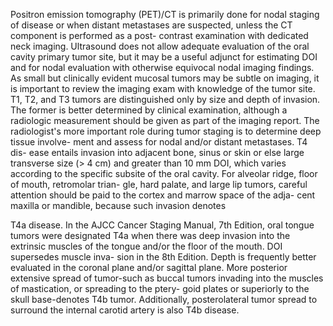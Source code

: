 Positron emission tomography (PET)/CT is primarily done
for nodal staging of disease or when distant metastases are
suspected, unless the CT component is performed as a post-
contrast examination with dedicated neck imaging.
Ultrasound does not allow adequate evaluation of the oral
cavity primary tumor site, but it may be a useful adjunct for
estimating DOI and for nodal evaluation with otherwise
equivocal nodal imaging findings.  
As small but clinically evident mucosal tumors may be
subtle on imaging, it is important to review the imaging
exam with knowledge of the tumor site. T1, T2, and T3
tumors are distinguished only by size and depth of invasion.
The former is better determined by clinical examination,
although a radiologic measurement should be given as part
of the imaging report. The radiologist's more important role
during tumor staging is to determine deep tissue involve-
ment and assess for nodal and/or distant metastases. T4 dis-
ease entails invasion into adjacent bone, sinus or skin or else
large transverse size (> 4 cm) and greater than 10 mm DOI,
which varies according to the specific subsite of the oral
cavity. For alveolar ridge, floor of mouth, retromolar trian-
gle, hard palate, and large lip tumors, careful attention
should be paid to the cortex and marrow space of the adja-
cent maxilla or mandible, because such invasion denotes  
<!-- PageBreak -->  
<!-- PageNumber="85" -->  
<!-- PageHeader="7 Oral Cavity" -->  
T4a disease. In the AJCC Cancer Staging Manual, 7th
Edition, oral tongue tumors were designated T4a when there
was deep invasion into the extrinsic muscles of the tongue
and/or the floor of the mouth. DOI supersedes muscle inva-
sion in the 8th Edition. Depth is frequently better evaluated
in the coronal plane and/or sagittal plane. More posterior
extensive spread of tumor-such as buccal tumors invading
into the muscles of mastication, or spreading to the ptery-
goid plates or superiorly to the skull base-denotes T4b
tumor. Additionally, posterolateral tumor spread to surround
the internal carotid artery is also T4b disease.